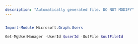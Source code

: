 ```yaml
---
description: "Automatically generated file. DO NOT MODIFY"
---
```


```powershell

Import-Module Microsoft.Graph.Users

Get-MgUserManager -UserId $userId -OutFile $outFileId

```